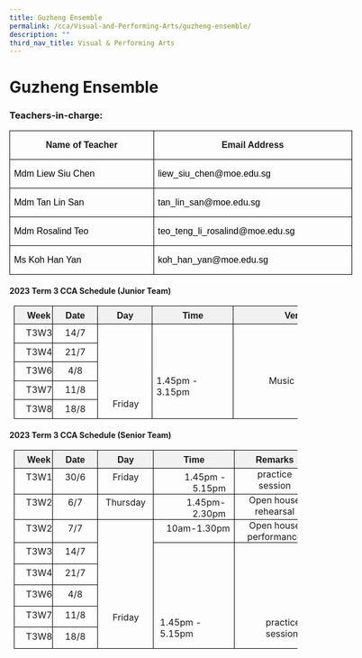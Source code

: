 ```yaml
---
title: Guzheng Ensemble
permalink: /cca/Visual-and-Performing-Arts/guzheng-ensemble/
description: ""
third_nav_title: Visual & Performing Arts
---
```

# **Guzheng Ensemble**

### Teachers-in-charge:

<table class="MsoNormalTable" border="1" cellspacing="0" cellpadding="0" width="0" style="width:456.7pt;border-collapse:collapse;border:none;mso-border-alt:solid windowtext .5pt;
 mso-yfti-tbllook:1184;mso-padding-alt:0in 5.4pt 0in 5.4pt;mso-border-insideh:
 .5pt solid windowtext;mso-border-insidev:.5pt solid windowtext"><tbody><tr style="mso-yfti-irow:0;mso-yfti-firstrow:yes;height:25.6pt"><td width="261" valign="top" style="width:195.7pt;border:solid windowtext 1.0pt;
  mso-border-alt:solid windowtext .5pt;padding:0in 5.4pt 0in 5.4pt;height:25.6pt"><p class="MsoNormal" align="center" style="text-align:center;line-height:115%"><b><span lang="EN-SG" style="font-family:&quot;Arial&quot;,sans-serif;mso-ansi-language:EN-SG">Name of Teacher</span></b></p></td><td width="348" valign="top" style="width:261.0pt;border:solid windowtext 1.0pt;
  border-left:none;mso-border-left-alt:solid windowtext .5pt;mso-border-alt:
  solid windowtext .5pt;padding:0in 5.4pt 0in 5.4pt;height:25.6pt"><p class="MsoNormal" align="center" style="text-align:center;line-height:115%"><b><span lang="EN-SG" style="font-family:&quot;Arial&quot;,sans-serif;mso-ansi-language:EN-SG">Email Address</span></b></p></td></tr><tr style="mso-yfti-irow:1;height:22.2pt"><td width="261" valign="top" style="width:195.7pt;border:solid windowtext 1.0pt;
  border-top:none;mso-border-top-alt:solid windowtext .5pt;mso-border-alt:solid windowtext .5pt;
  padding:0in 5.4pt 0in 5.4pt;height:22.2pt"><p class="MsoNormal"><span lang="EN-GB" style="font-family:&quot;Arial&quot;,sans-serif;
  color:black">Mdm Liew Siu Chen</span><span lang="EN-SG" style="font-family:
  &quot;Arial&quot;,sans-serif;mso-ansi-language:EN-SG"></span></p></td><td width="348" valign="top" style="width:261.0pt;border-top:none;border-left:
  none;border-bottom:solid windowtext 1.0pt;border-right:solid windowtext 1.0pt;
  mso-border-top-alt:solid windowtext .5pt;mso-border-left-alt:solid windowtext .5pt;
  mso-border-alt:solid windowtext .5pt;padding:0in 5.4pt 0in 5.4pt;height:22.2pt"><p class="MsoNormal"><span lang="EN-GB" style="font-family:&quot;Arial&quot;,sans-serif;
  color:black">liew_siu_chen@moe.edu.sg</span></p></td></tr><tr style="mso-yfti-irow:2;height:23.1pt"><td width="261" valign="top" style="width:195.7pt;border:solid windowtext 1.0pt;
  border-top:none;mso-border-top-alt:solid windowtext .5pt;mso-border-alt:solid windowtext .5pt;
  padding:0in 5.4pt 0in 5.4pt;height:23.1pt"><p class="MsoNormal"><span lang="EN-GB" style="font-family:&quot;Arial&quot;,sans-serif;
  color:black">Mdm Tan Lin San</span><span lang="EN-SG" style="font-family:&quot;Arial&quot;,sans-serif;
  mso-ansi-language:EN-SG"></span></p></td><td width="348" valign="top" style="width:261.0pt;border-top:none;border-left:
  none;border-bottom:solid windowtext 1.0pt;border-right:solid windowtext 1.0pt;
  mso-border-top-alt:solid windowtext .5pt;mso-border-left-alt:solid windowtext .5pt;
  mso-border-alt:solid windowtext .5pt;padding:0in 5.4pt 0in 5.4pt;height:23.1pt"><p class="MsoNormal"><span lang="EN-GB" style="font-family:&quot;Arial&quot;,sans-serif;
  color:black">tan_lin_san@moe.edu.sg</span><span lang="EN-SG" style="font-family:
  &quot;Arial&quot;,sans-serif;mso-ansi-language:EN-SG"></span></p></td></tr><tr style="mso-yfti-irow:3;height:23.1pt"><td width="261" valign="top" style="width:195.7pt;border:solid windowtext 1.0pt;
  border-top:none;mso-border-top-alt:solid windowtext .5pt;mso-border-alt:solid windowtext .5pt;
  padding:0in 5.4pt 0in 5.4pt;height:23.1pt"><p class="MsoNormal"><span lang="EN-GB" style="font-family:&quot;Arial&quot;,sans-serif;
  color:black">Mdm Rosalind Teo</span><span lang="EN-SG" style="font-family:&quot;Arial&quot;,sans-serif;
  mso-ansi-language:EN-SG"></span></p></td><td width="348" valign="top" style="width:261.0pt;border-top:none;border-left:
  none;border-bottom:solid windowtext 1.0pt;border-right:solid windowtext 1.0pt;
  mso-border-top-alt:solid windowtext .5pt;mso-border-left-alt:solid windowtext .5pt;
  mso-border-alt:solid windowtext .5pt;padding:0in 5.4pt 0in 5.4pt;height:23.1pt"><p class="MsoNormal"><span lang="EN-GB" style="font-family:&quot;Arial&quot;,sans-serif;
  color:black">teo_teng_li_rosalind@moe.edu.sg</span><span lang="EN-SG" style="font-family:&quot;Arial&quot;,sans-serif;mso-ansi-language:EN-SG"></span></p></td></tr><tr style="mso-yfti-irow:4;mso-yfti-lastrow:yes;height:23.1pt"><td width="261" valign="top" style="width:195.7pt;border:solid windowtext 1.0pt;
  border-top:none;mso-border-top-alt:solid windowtext .5pt;mso-border-alt:solid windowtext .5pt;
  padding:0in 5.4pt 0in 5.4pt;height:23.1pt"><p class="MsoNormal"><span lang="EN-GB" style="font-family:&quot;Arial&quot;,sans-serif;
  color:black">Ms Koh Han Yan</span><span lang="EN-SG" style="font-family:&quot;Arial&quot;,sans-serif;
  mso-ansi-language:EN-SG"></span></p></td><td width="348" valign="top" style="width:261.0pt;border-top:none;border-left:
  none;border-bottom:solid windowtext 1.0pt;border-right:solid windowtext 1.0pt;
  mso-border-top-alt:solid windowtext .5pt;mso-border-left-alt:solid windowtext .5pt;
  mso-border-alt:solid windowtext .5pt;padding:0in 5.4pt 0in 5.4pt;height:23.1pt"><p class="MsoNormal"><span lang="EN-GB" style="font-family:&quot;Arial&quot;,sans-serif;
  color:black">koh_han_yan@moe.edu.sg</span><span lang="EN-SG" style="font-family:
  &quot;Arial&quot;,sans-serif;mso-ansi-language:EN-SG"></span></p></td></tr></tbody></table>
       
#### **2023 Term 3 CCA Schedule (Junior Team)**
       
<table class="MsoNormalTable" border="1" cellspacing="0" cellpadding="0" style="margin-left:5.9pt;border-collapse:collapse;mso-table-layout-alt:fixed;
 border:none;mso-border-alt:solid black .5pt;mso-yfti-tbllook:480;mso-padding-alt:
 0in 0in 0in 0in;mso-border-insideh:.5pt solid black;mso-border-insidev:.5pt solid black"><tbody><tr style="mso-yfti-irow:0;mso-yfti-firstrow:yes;height:23.75pt"><td width="64" valign="top" style="width:63.15pt;border:solid black 1.0pt;
  mso-border-alt:solid black .5pt;mso-border-left-alt:solid black .75pt;
  background:#F1F1F1;padding:0in 0in 0in 0in;height:23.75pt"><p class="TableParagraph" style="margin-top:5.65pt;margin-right:0in;margin-bottom:
  0in;margin-left:17.0pt;margin-bottom:.0001pt"><b style="mso-bidi-font-weight:
  normal"><span style="font-family:&quot;Arial&quot;,sans-serif;mso-hansi-font-family:
  &quot;Arial MT&quot;;mso-bidi-font-family:&quot;Arial MT&quot;">Week</span></b></p></td><td width="75" valign="top" style="width:58.2pt;border:solid black 1.0pt;
  border-left:none;mso-border-left-alt:solid black .5pt;mso-border-alt:solid black .5pt;
  background:#F1F1F1;padding:0in 0in 0in 0in;height:23.75pt"><p class="TableParagraph" align="center" style="margin-top:5.65pt;margin-right:
  15.8pt;margin-bottom:0in;margin-left:16.0pt;margin-bottom:.0001pt;text-align:
  center"><b style="mso-bidi-font-weight:normal"><span style="font-family:&quot;Arial&quot;,sans-serif;
  mso-hansi-font-family:&quot;Arial MT&quot;;mso-bidi-font-family:&quot;Arial MT&quot;">Date</span></b></p></td><td width="94" valign="top" style="width:72.25pt;border:solid black 1.0pt;
  border-left:none;mso-border-left-alt:solid black .5pt;mso-border-alt:solid black .5pt;
  background:#F1F1F1;padding:0in 0in 0in 0in;height:23.75pt"><p class="TableParagraph" align="center" style="margin-top:5.65pt;margin-right:
  24.5pt;margin-bottom:0in;margin-left:25.0pt;margin-bottom:.0001pt;text-align:
  center"><b style="mso-bidi-font-weight:normal"><span style="font-family:&quot;Arial&quot;,sans-serif;
  mso-hansi-font-family:&quot;Arial MT&quot;;mso-bidi-font-family:&quot;Arial MT&quot;">Day</span></b></p></td><td width="141" valign="top" style="width:1.5in;border:solid black 1.0pt;
  border-left:none;mso-border-left-alt:solid black .5pt;mso-border-alt:solid black .5pt;
  background:#F1F1F1;padding:0in 0in 0in 0in;height:23.75pt"><p class="TableParagraph" align="center" style="margin-top:5.65pt;margin-right:
  .55in;margin-bottom:0in;margin-left:40.2pt;margin-bottom:.0001pt;text-align:
  center"><b style="mso-bidi-font-weight:normal"><span style="font-family:&quot;Arial&quot;,sans-serif;
  mso-hansi-font-family:&quot;Arial MT&quot;;mso-bidi-font-family:&quot;Arial MT&quot;">Time</span></b></p></td><td width="225" valign="top" style="width:171.0pt;border:solid black 1.0pt;
  border-left:none;mso-border-left-alt:solid black .5pt;mso-border-alt:solid black .5pt;
  background:#F1F1F1;padding:0in 0in 0in 0in;height:23.75pt"><p class="TableParagraph" align="center" style="margin-top:5.65pt;margin-right:
  67.45pt;margin-bottom:0in;margin-left:68.0pt;margin-bottom:.0001pt;
  text-align:center"><b style="mso-bidi-font-weight:normal"><span style="font-family:&quot;Arial&quot;,sans-serif;mso-hansi-font-family:&quot;Arial MT&quot;;
  mso-bidi-font-family:&quot;Arial MT&quot;">Venue</span></b></p></td></tr><tr style="mso-yfti-irow:1;height:21.65pt"><td width="64" valign="top" style="width:63.15pt;border:solid black 1.0pt;
  border-top:none;mso-border-top-alt:solid black .5pt;mso-border-alt:solid black .5pt;
  mso-border-left-alt:solid black .75pt;padding:0in 0in 0in 0in;height:21.65pt"><p class="TableParagraph" style="margin-top:3.95pt;margin-right:0in;margin-bottom:
  0in;margin-left:15.35pt;margin-bottom:.0001pt"><span style="font-size:12.0pt;
  mso-bidi-font-size:11.0pt">T3W3</span></p></td><td width="75" valign="top" style="width:58.2pt;border-top:none;border-left:none;
  border-bottom:solid black 1.0pt;border-right:solid black 1.0pt;mso-border-top-alt:
  solid black .5pt;mso-border-left-alt:solid black .5pt;mso-border-alt:solid black .5pt;
  padding:0in 0in 0in 0in;height:21.65pt"><p class="TableParagraph" align="center" style="margin-top:3.95pt;margin-right:
  15.8pt;margin-bottom:0in;margin-left:16.0pt;margin-bottom:.0001pt;text-align:
  center"><span style="font-size:12.0pt;mso-bidi-font-size:11.0pt">14/7</span></p></td><td width="94" rowspan="5" valign="top" style="width:72.25pt;border-top:none;
  border-left:none;border-bottom:solid black 1.0pt;border-right:solid black 1.0pt;
  mso-border-top-alt:solid black .5pt;mso-border-left-alt:solid black .5pt;
  mso-border-alt:solid black .5pt;padding:0in 0in 0in 0in;height:21.65pt"><p class="TableParagraph"><span style="font-size:13.0pt;mso-bidi-font-size:
  11.0pt">&nbsp;</span></p><p class="TableParagraph"><span style="font-size:13.0pt;mso-bidi-font-size:
  11.0pt">&nbsp;</span></p><p class="TableParagraph" style="margin-top:.4pt"><span style="font-size:15.5pt;
  mso-bidi-font-size:11.0pt">&nbsp;</span></p><p class="TableParagraph" style="margin-left:19.4pt"><span style="font-size:
  12.0pt;mso-bidi-font-size:11.0pt">Friday</span></p></td><td width="141" rowspan="5" valign="top" style="width:1.5in;border-top:none;
  border-left:none;border-bottom:solid black 1.0pt;border-right:solid black 1.0pt;
  mso-border-top-alt:solid black .5pt;mso-border-left-alt:solid black .5pt;
  mso-border-alt:solid black .5pt;padding:0in 0in 0in 0in;height:21.65pt"><p class="TableParagraph"><span style="font-size:13.0pt;mso-bidi-font-size:
  11.0pt">&nbsp;</span></p><p class="TableParagraph"><span style="font-size:13.0pt;mso-bidi-font-size:
  11.0pt">&nbsp;</span></p><p class="TableParagraph" style="margin-top:11.4pt;margin-right:0in;margin-bottom:
  0in;margin-left:5.35pt;margin-bottom:.0001pt"><span style="font-size:12.0pt;
  mso-bidi-font-size:11.0pt">1.45pm<span style="letter-spacing:-.1pt"> </span>-<span style="letter-spacing:-.1pt"> </span>3.15pm</span></p></td><td width="225" rowspan="5" valign="top" style="width:171.0pt;border-top:none;
  border-left:none;border-bottom:solid black 1.0pt;border-right:solid black 1.0pt;
  mso-border-top-alt:solid black .5pt;mso-border-left-alt:solid black .5pt;
  mso-border-alt:solid black .5pt;padding:0in 0in 0in 0in;height:21.65pt"><p class="TableParagraph"><span style="font-size:13.0pt;mso-bidi-font-size:
  11.0pt">&nbsp;</span></p><p class="TableParagraph"><span style="font-size:13.0pt;mso-bidi-font-size:
  11.0pt">&nbsp;</span></p><p class="TableParagraph" style="margin-top:7.9pt;margin-right:0in;margin-bottom:
  0in;margin-left:47.15pt;margin-bottom:.0001pt"><span style="font-size:12.0pt;
  mso-bidi-font-size:11.0pt">Music<span style="letter-spacing:-.05pt"> </span>Room<span style="letter-spacing:-.05pt"> </span>2</span></p></td></tr><tr style="mso-yfti-irow:2;height:21.55pt"><td width="64" valign="top" style="width:63.15pt;border:solid black 1.0pt;
  border-top:none;mso-border-top-alt:solid black .5pt;mso-border-alt:solid black .5pt;
  mso-border-left-alt:solid black .75pt;padding:0in 0in 0in 0in;height:21.55pt"><p class="TableParagraph" style="margin-top:3.85pt;margin-right:0in;margin-bottom:
  0in;margin-left:15.35pt;margin-bottom:.0001pt"><span style="font-size:12.0pt;
  mso-bidi-font-size:11.0pt">T3W4</span></p></td><td width="75" valign="top" style="width:58.2pt;border-top:none;border-left:none;
  border-bottom:solid black 1.0pt;border-right:solid black 1.0pt;mso-border-top-alt:
  solid black .5pt;mso-border-left-alt:solid black .5pt;mso-border-alt:solid black .5pt;
  padding:0in 0in 0in 0in;height:21.55pt"><p class="TableParagraph" align="center" style="margin-top:3.85pt;margin-right:
  15.8pt;margin-bottom:0in;margin-left:16.0pt;margin-bottom:.0001pt;text-align:
  center"><span style="font-size:12.0pt;mso-bidi-font-size:11.0pt">21/7</span></p></td></tr><tr style="mso-yfti-irow:3;height:21.55pt"><td width="64" valign="top" style="width:63.15pt;border:solid black 1.0pt;
  border-top:none;mso-border-top-alt:solid black .5pt;mso-border-alt:solid black .5pt;
  mso-border-left-alt:solid black .75pt;padding:0in 0in 0in 0in;height:21.55pt"><p class="TableParagraph" style="margin-top:3.85pt;margin-right:0in;margin-bottom:
  0in;margin-left:15.35pt;margin-bottom:.0001pt"><span style="font-size:12.0pt;
  mso-bidi-font-size:11.0pt">T3W6</span></p></td><td width="75" valign="top" style="width:58.2pt;border-top:none;border-left:none;
  border-bottom:solid black 1.0pt;border-right:solid black 1.0pt;mso-border-top-alt:
  solid black .5pt;mso-border-left-alt:solid black .5pt;mso-border-alt:solid black .5pt;
  padding:0in 0in 0in 0in;height:21.55pt"><p class="TableParagraph" align="center" style="margin-top:3.85pt;margin-right:
  15.75pt;margin-bottom:0in;margin-left:16.0pt;margin-bottom:.0001pt;
  text-align:center"><span style="font-size:12.0pt;mso-bidi-font-size:11.0pt">4/8</span></p></td></tr><tr style="mso-yfti-irow:4;height:21.55pt"><td width="64" valign="top" style="width:63.15pt;border:solid black 1.0pt;
  border-top:none;mso-border-top-alt:solid black .5pt;mso-border-alt:solid black .5pt;
  mso-border-left-alt:solid black .75pt;padding:0in 0in 0in 0in;height:21.55pt"><p class="TableParagraph" style="margin-top:3.95pt;margin-right:0in;margin-bottom:
  0in;margin-left:15.35pt;margin-bottom:.0001pt"><span style="font-size:12.0pt;
  mso-bidi-font-size:11.0pt">T3W7</span></p></td><td width="75" valign="top" style="width:58.2pt;border-top:none;border-left:none;
  border-bottom:solid black 1.0pt;border-right:solid black 1.0pt;mso-border-top-alt:
  solid black .5pt;mso-border-left-alt:solid black .5pt;mso-border-alt:solid black .5pt;
  padding:0in 0in 0in 0in;height:21.55pt"><p class="TableParagraph" align="center" style="margin-top:3.95pt;margin-right:
  15.8pt;margin-bottom:0in;margin-left:16.0pt;margin-bottom:.0001pt;text-align:
  center"><span style="font-size:12.0pt;mso-bidi-font-size:11.0pt">11/8</span></p></td></tr><tr style="mso-yfti-irow:5;mso-yfti-lastrow:yes;height:21.55pt"><td width="64" valign="top" style="width:63.15pt;border:solid black 1.0pt;
  border-top:none;mso-border-top-alt:solid black .5pt;mso-border-alt:solid black .5pt;
  mso-border-left-alt:solid black .75pt;padding:0in 0in 0in 0in;height:21.55pt"><p class="TableParagraph" style="margin-top:3.95pt;margin-right:0in;margin-bottom:
  0in;margin-left:15.35pt;margin-bottom:.0001pt"><span style="font-size:12.0pt;
  mso-bidi-font-size:11.0pt">T3W8</span></p></td><td width="75" valign="top" style="width:58.2pt;border-top:none;border-left:none;
  border-bottom:solid black 1.0pt;border-right:solid black 1.0pt;mso-border-top-alt:
  solid black .5pt;mso-border-left-alt:solid black .5pt;mso-border-alt:solid black .5pt;
  padding:0in 0in 0in 0in;height:21.55pt"><p class="TableParagraph" align="center" style="margin-top:3.95pt;margin-right:
  15.8pt;margin-bottom:0in;margin-left:16.0pt;margin-bottom:.0001pt;text-align:
  center"><span style="font-size:12.0pt;mso-bidi-font-size:11.0pt">18/8</span></p></td></tr></tbody></table>

       

#### 2023 Term 3 CCA Schedule (Senior Team)
 
<table class="MsoNormalTable" border="1" cellspacing="0" cellpadding="0" style="margin-left:5.9pt;border-collapse:collapse;mso-table-layout-alt:fixed;
 border:none;mso-border-alt:solid black .5pt;mso-yfti-tbllook:480;mso-padding-alt:
 0in 0in 0in 0in;mso-border-insideh:.5pt solid black;mso-border-insidev:.5pt solid black"><tbody><tr style="mso-yfti-irow:0;mso-yfti-firstrow:yes;height:23.75pt"><td width="64" valign="top" style="width:63.15pt;border:solid black 1.0pt;
  mso-border-alt:solid black .5pt;mso-border-left-alt:solid black .75pt;
  background:#F1F1F1;padding:0in 0in 0in 0in;height:23.75pt"><p class="TableParagraph" style="margin-top:5.65pt;margin-right:0in;margin-bottom:
  0in;margin-left:17.0pt;margin-bottom:.0001pt"><b style="mso-bidi-font-weight:
  normal"><span style="font-family:&quot;Arial&quot;,sans-serif;mso-hansi-font-family:
  &quot;Arial MT&quot;;mso-bidi-font-family:&quot;Arial MT&quot;">Week</span></b></p></td><td width="75" valign="top" style="width:58.2pt;border:solid black 1.0pt;
  border-left:none;mso-border-left-alt:solid black .5pt;mso-border-alt:solid black .5pt;
  background:#F1F1F1;padding:0in 0in 0in 0in;height:23.75pt"><p class="TableParagraph" align="center" style="margin-top:5.65pt;margin-right:
  15.8pt;margin-bottom:0in;margin-left:16.0pt;margin-bottom:.0001pt;text-align:
  center"><b style="mso-bidi-font-weight:normal"><span style="font-family:&quot;Arial&quot;,sans-serif;
  mso-hansi-font-family:&quot;Arial MT&quot;;mso-bidi-font-family:&quot;Arial MT&quot;">Date</span></b></p></td><td width="94" valign="top" style="width:72.25pt;border:solid black 1.0pt;
  border-left:none;mso-border-left-alt:solid black .5pt;mso-border-alt:solid black .5pt;
  background:#F1F1F1;padding:0in 0in 0in 0in;height:23.75pt"><p class="TableParagraph" align="center" style="margin-top:5.65pt;margin-right:
  9.55pt;margin-bottom:0in;margin-left:10.05pt;margin-bottom:.0001pt;
  text-align:center"><b style="mso-bidi-font-weight:normal"><span style="font-family:&quot;Arial&quot;,sans-serif;mso-hansi-font-family:&quot;Arial MT&quot;;
  mso-bidi-font-family:&quot;Arial MT&quot;">Day</span></b></p></td><td width="141" valign="top" style="width:1.5in;border:solid black 1.0pt;
  border-left:none;mso-border-left-alt:solid black .5pt;mso-border-alt:solid black .5pt;
  background:#F1F1F1;padding:0in 0in 0in 0in;height:23.75pt"><p class="TableParagraph" align="center" style="margin-top:5.65pt;margin-right:
  .55in;margin-bottom:0in;margin-left:40.2pt;margin-bottom:.0001pt;text-align:
  center"><b style="mso-bidi-font-weight:normal"><span style="font-family:&quot;Arial&quot;,sans-serif;
  mso-hansi-font-family:&quot;Arial MT&quot;;mso-bidi-font-family:&quot;Arial MT&quot;">Time</span></b></p></td><td width="134" valign="top" style="width:171.0pt;border:solid black 1.0pt;
  border-left:none;mso-border-left-alt:solid black .5pt;mso-border-alt:solid black .5pt;
  background:#F1F1F1;padding:0in 0in 0in 0in;height:23.75pt"><p class="TableParagraph" align="center" style="margin-top:5.65pt;margin-right:
  15.9pt;margin-bottom:0in;margin-left:16.55pt;margin-bottom:.0001pt;
  text-align:center"><b style="mso-bidi-font-weight:normal"><span style="font-family:&quot;Arial&quot;,sans-serif;mso-hansi-font-family:&quot;Arial MT&quot;;
  mso-bidi-font-family:&quot;Arial MT&quot;">Remarks</span></b></p></td></tr><tr style="mso-yfti-irow:1;height:20.7pt"><td width="64" valign="top" style="width:63.15pt;border:solid black 1.0pt;
  border-top:none;mso-border-top-alt:solid black .5pt;mso-border-alt:solid black .5pt;
  mso-border-left-alt:solid black .75pt;padding:0in 0in 0in 0in;height:20.7pt"><p class="TableParagraph" style="margin-top:3.5pt;margin-right:0in;margin-bottom:
  0in;margin-left:15.35pt;margin-bottom:.0001pt"><span style="font-size:12.0pt;
  mso-bidi-font-size:11.0pt">T3W1</span></p></td><td width="75" valign="top" style="width:58.2pt;border-top:none;border-left:none;
  border-bottom:solid black 1.0pt;border-right:solid black 1.0pt;mso-border-top-alt:
  solid black .5pt;mso-border-left-alt:solid black .5pt;mso-border-alt:solid black .5pt;
  padding:0in 0in 0in 0in;height:20.7pt"><p class="TableParagraph" align="center" style="margin-top:3.5pt;margin-right:
  15.8pt;margin-bottom:0in;margin-left:16.0pt;margin-bottom:.0001pt;text-align:
  center"><span style="font-size:12.0pt;mso-bidi-font-size:11.0pt">30/6</span></p></td><td width="94" valign="top" style="width:72.25pt;border-top:none;border-left:
  none;border-bottom:solid black 1.0pt;border-right:solid black 1.0pt;
  mso-border-top-alt:solid black .5pt;mso-border-left-alt:solid black .5pt;
  mso-border-alt:solid black .5pt;padding:0in 0in 0in 0in;height:20.7pt"><p class="TableParagraph" align="center" style="margin-top:3.5pt;margin-right:
  9.6pt;margin-bottom:0in;margin-left:10.05pt;margin-bottom:.0001pt;text-align:
  center"><span style="font-size:12.0pt;mso-bidi-font-size:11.0pt">Friday</span></p></td><td width="141" valign="top" style="width:1.5in;border-top:none;border-left:none;
  border-bottom:solid black 1.0pt;border-right:solid black 1.0pt;mso-border-top-alt:
  solid black .5pt;mso-border-left-alt:solid black .5pt;mso-border-alt:solid black .5pt;
  padding:0in 0in 0in 0in;height:20.7pt"><p class="TableParagraph" align="right" style="margin-top:3.5pt;margin-right:
  11.2pt;margin-bottom:0in;margin-left:0in;margin-bottom:.0001pt;text-align:
  right"><span style="font-size:12.0pt;mso-bidi-font-size:11.0pt">1.45pm<span style="letter-spacing:-.1pt"> </span>-<span style="letter-spacing:-.1pt"> </span>5.15pm</span></p></td><td width="134" valign="top" style="width:171.0pt;border-top:none;border-left:
  none;border-bottom:solid black 1.0pt;border-right:solid black 1.0pt;
  mso-border-top-alt:solid black .5pt;mso-border-left-alt:solid black .5pt;
  mso-border-alt:solid black .5pt;padding:0in 0in 0in 0in;height:20.7pt"><p class="TableParagraph" align="center" style="margin-top:.1pt;margin-right:
  16.0pt;margin-bottom:0in;margin-left:16.55pt;margin-bottom:.0001pt;
  text-align:center"><span style="font-size:12.0pt;mso-bidi-font-size:11.0pt">practice<span style="letter-spacing:-.1pt"> </span>session</span></p></td></tr><tr style="mso-yfti-irow:2;height:20.7pt"><td width="64" valign="top" style="width:63.15pt;border:solid black 1.0pt;
  border-top:none;mso-border-top-alt:solid black .5pt;mso-border-alt:solid black .5pt;
  mso-border-left-alt:solid black .75pt;padding:0in 0in 0in 0in;height:20.7pt"><p class="TableParagraph" style="margin-top:3.5pt;margin-right:0in;margin-bottom:
  0in;margin-left:15.35pt;margin-bottom:.0001pt"><span style="font-size:12.0pt;
  mso-bidi-font-size:11.0pt">T3W2</span></p></td><td width="75" valign="top" style="width:58.2pt;border-top:none;border-left:none;
  border-bottom:solid black 1.0pt;border-right:solid black 1.0pt;mso-border-top-alt:
  solid black .5pt;mso-border-left-alt:solid black .5pt;mso-border-alt:solid black .5pt;
  padding:0in 0in 0in 0in;height:20.7pt"><p class="TableParagraph" align="center" style="margin-top:3.5pt;margin-right:
  15.75pt;margin-bottom:0in;margin-left:16.0pt;margin-bottom:.0001pt;
  text-align:center"><span style="font-size:12.0pt;mso-bidi-font-size:11.0pt">6/7</span></p></td><td width="94" valign="top" style="width:72.25pt;border-top:none;border-left:
  none;border-bottom:solid black 1.0pt;border-right:solid black 1.0pt;
  mso-border-top-alt:solid black .5pt;mso-border-left-alt:solid black .5pt;
  mso-border-alt:solid black .5pt;padding:0in 0in 0in 0in;height:20.7pt"><p class="TableParagraph" align="center" style="margin-top:3.5pt;margin-right:
  9.6pt;margin-bottom:0in;margin-left:10.05pt;margin-bottom:.0001pt;text-align:
  center"><span style="font-size:12.0pt;mso-bidi-font-size:11.0pt">Thursday</span></p></td><td width="141" valign="top" style="width:1.5in;border-top:none;border-left:none;
  border-bottom:solid black 1.0pt;border-right:solid black 1.0pt;mso-border-top-alt:
  solid black .5pt;mso-border-left-alt:solid black .5pt;mso-border-alt:solid black .5pt;
  padding:0in 0in 0in 0in;height:20.7pt"><p class="TableParagraph" align="right" style="margin-top:3.5pt;margin-right:
  11.35pt;margin-bottom:0in;margin-left:0in;margin-bottom:.0001pt;text-align:
  right"><span style="font-size:12.0pt;mso-bidi-font-size:11.0pt">1.45pm-2.30pm</span></p></td><td width="134" valign="top" style="width:171.0pt;border-top:none;border-left:
  none;border-bottom:solid black 1.0pt;border-right:solid black 1.0pt;
  mso-border-top-alt:solid black .5pt;mso-border-left-alt:solid black .5pt;
  mso-border-alt:solid black .5pt;padding:0in 0in 0in 0in;height:20.7pt"><p class="TableParagraph" align="center" style="margin-top:0in;margin-right:16.1pt;
  margin-bottom:0in;margin-left:16.4pt;margin-bottom:.0001pt;text-align:center"><span style="font-size:12.0pt;mso-bidi-font-size:11.0pt">Open<span style="letter-spacing:-.2pt"> </span>house<span style="letter-spacing:-.05pt"> </span>rehearsal</span></p></td></tr><tr style="mso-yfti-irow:3;height:20.6pt"><td width="64" valign="top" style="width:63.15pt;border:solid black 1.0pt;
  border-top:none;mso-border-top-alt:solid black .5pt;mso-border-alt:solid black .5pt;
  mso-border-left-alt:solid black .75pt;padding:0in 0in 0in 0in;height:20.6pt"><p class="TableParagraph" style="margin-top:3.5pt;margin-right:0in;margin-bottom:
  0in;margin-left:15.35pt;margin-bottom:.0001pt"><span style="font-size:12.0pt;
  mso-bidi-font-size:11.0pt">T3W2</span></p></td><td width="75" valign="top" style="width:58.2pt;border-top:none;border-left:none;
  border-bottom:solid black 1.0pt;border-right:solid black 1.0pt;mso-border-top-alt:
  solid black .5pt;mso-border-left-alt:solid black .5pt;mso-border-alt:solid black .5pt;
  padding:0in 0in 0in 0in;height:20.6pt"><p class="TableParagraph" align="center" style="margin-top:3.5pt;margin-right:
  15.75pt;margin-bottom:0in;margin-left:16.0pt;margin-bottom:.0001pt;
  text-align:center"><span style="font-size:12.0pt;mso-bidi-font-size:11.0pt">7/7</span></p></td><td width="94" rowspan="6" valign="top" style="width:72.25pt;border-top:none;
  border-left:none;border-bottom:solid black 1.0pt;border-right:solid black 1.0pt;
  mso-border-top-alt:solid black .5pt;mso-border-left-alt:solid black .5pt;
  mso-border-alt:solid black .5pt;padding:0in 0in 0in 0in;height:20.6pt"><p class="TableParagraph"><span style="font-size:13.0pt;mso-bidi-font-size:
  11.0pt">&nbsp;</span></p><p class="TableParagraph"><span style="font-size:13.0pt;mso-bidi-font-size:
  11.0pt">&nbsp;</span></p><p class="TableParagraph"><span style="font-size:13.0pt;mso-bidi-font-size:
  11.0pt">&nbsp;</span></p><p class="TableParagraph"><span style="font-size:12.0pt;mso-bidi-font-size:
  11.0pt">&nbsp;</span></p><p class="TableParagraph" style="margin-top:.05pt;margin-right:0in;margin-bottom:
  0in;margin-left:19.4pt;margin-bottom:.0001pt"><span style="font-size:12.0pt;
  mso-bidi-font-size:11.0pt">Friday</span></p></td><td width="141" valign="top" style="width:1.5in;border-top:none;border-left:none;
  border-bottom:solid black 1.0pt;border-right:solid black 1.0pt;mso-border-top-alt:
  solid black .5pt;mso-border-left-alt:solid black .5pt;mso-border-alt:solid black .5pt;
  padding:0in 0in 0in 0in;height:20.6pt"><p class="TableParagraph" style="margin-top:3.5pt;margin-right:0in;margin-bottom:
  0in;margin-left:16.9pt;margin-bottom:.0001pt"><span style="font-size:12.0pt;
  mso-bidi-font-size:11.0pt">10am-1.30pm</span></p></td><td width="134" valign="top" style="width:171.0pt;border-top:none;border-left:
  none;border-bottom:solid black 1.0pt;border-right:solid black 1.0pt;
  mso-border-top-alt:solid black .5pt;mso-border-left-alt:solid black .5pt;
  mso-border-alt:solid black .5pt;padding:0in 0in 0in 0in;height:20.6pt"><p class="TableParagraph" align="center" style="margin-top:0in;margin-right:16.1pt;
  margin-bottom:0in;margin-left:16.55pt;margin-bottom:.0001pt;text-align:center"><span style="font-size:12.0pt;mso-bidi-font-size:11.0pt">Open<span style="letter-spacing:-.2pt"> </span>house<span style="letter-spacing:-.1pt"> </span>performance</span></p></td></tr><tr style="mso-yfti-irow:4;height:21.65pt"><td width="64" valign="top" style="width:63.15pt;border:solid black 1.0pt;
  border-top:none;mso-border-top-alt:solid black .5pt;mso-border-alt:solid black .5pt;
  mso-border-left-alt:solid black .75pt;padding:0in 0in 0in 0in;height:21.65pt"><p class="TableParagraph" style="margin-top:3.95pt;margin-right:0in;margin-bottom:
  0in;margin-left:15.35pt;margin-bottom:.0001pt"><span style="font-size:12.0pt;
  mso-bidi-font-size:11.0pt">T3W3</span></p></td><td width="75" valign="top" style="width:58.2pt;border-top:none;border-left:none;
  border-bottom:solid black 1.0pt;border-right:solid black 1.0pt;mso-border-top-alt:
  solid black .5pt;mso-border-left-alt:solid black .5pt;mso-border-alt:solid black .5pt;
  padding:0in 0in 0in 0in;height:21.65pt"><p class="TableParagraph" align="center" style="margin-top:3.95pt;margin-right:
  15.8pt;margin-bottom:0in;margin-left:16.0pt;margin-bottom:.0001pt;text-align:
  center"><span style="font-size:12.0pt;mso-bidi-font-size:11.0pt">14/7</span></p></td><td width="141" rowspan="5" valign="top" style="width:1.5in;border-top:none;
  border-left:none;border-bottom:solid black 1.0pt;border-right:solid black 1.0pt;
  mso-border-top-alt:solid black .5pt;mso-border-left-alt:solid black .5pt;
  mso-border-alt:solid black .5pt;padding:0in 0in 0in 0in;height:21.65pt"><p class="TableParagraph"><span style="font-size:13.0pt;mso-bidi-font-size:
  11.0pt">&nbsp;</span></p><p class="TableParagraph"><span style="font-size:13.0pt;mso-bidi-font-size:
  11.0pt">&nbsp;</span></p><p class="TableParagraph" style="margin-top:.4pt"><span style="font-size:15.5pt;
  mso-bidi-font-size:11.0pt">&nbsp;</span></p><p class="TableParagraph" style="margin-left:8.6pt"><span style="font-size:
  12.0pt;mso-bidi-font-size:11.0pt">1.45pm<span style="letter-spacing:-.1pt"> </span>-<span style="letter-spacing:-.1pt"> </span>5.15pm</span></p></td><td width="134" rowspan="5" valign="top" style="width:171.0pt;border-top:none;
  border-left:none;border-bottom:solid black 1.0pt;border-right:solid black 1.0pt;
  mso-border-top-alt:solid black .5pt;mso-border-left-alt:solid black .5pt;
  mso-border-alt:solid black .5pt;padding:0in 0in 0in 0in;height:21.65pt"><p class="TableParagraph"><span style="font-size:13.0pt;mso-bidi-font-size:
  11.0pt">&nbsp;</span></p><p class="TableParagraph"><span style="font-size:13.0pt;mso-bidi-font-size:
  11.0pt">&nbsp;</span></p><p class="TableParagraph" style="margin-top:.4pt"><span style="font-size:15.5pt;
  mso-bidi-font-size:11.0pt">&nbsp;</span></p><p class="TableParagraph" style="margin-left:41.15pt"><span style="font-size:
  12.0pt;mso-bidi-font-size:11.0pt">practice<span style="letter-spacing:-.1pt"> </span>sessions</span></p></td></tr><tr style="mso-yfti-irow:5;height:21.55pt"><td width="64" valign="top" style="width:63.15pt;border:solid black 1.0pt;
  border-top:none;mso-border-top-alt:solid black .5pt;mso-border-alt:solid black .5pt;
  mso-border-left-alt:solid black .75pt;padding:0in 0in 0in 0in;height:21.55pt"><p class="TableParagraph" style="margin-top:3.85pt;margin-right:0in;margin-bottom:
  0in;margin-left:15.35pt;margin-bottom:.0001pt"><span style="font-size:12.0pt;
  mso-bidi-font-size:11.0pt">T3W4</span></p></td><td width="75" valign="top" style="width:58.2pt;border-top:none;border-left:none;
  border-bottom:solid black 1.0pt;border-right:solid black 1.0pt;mso-border-top-alt:
  solid black .5pt;mso-border-left-alt:solid black .5pt;mso-border-alt:solid black .5pt;
  padding:0in 0in 0in 0in;height:21.55pt"><p class="TableParagraph" align="center" style="margin-top:3.85pt;margin-right:
  15.8pt;margin-bottom:0in;margin-left:16.0pt;margin-bottom:.0001pt;text-align:
  center"><span style="font-size:12.0pt;mso-bidi-font-size:11.0pt">21/7</span></p></td></tr><tr style="mso-yfti-irow:6;height:21.55pt"><td width="64" valign="top" style="width:63.15pt;border:solid black 1.0pt;
  border-top:none;mso-border-top-alt:solid black .5pt;mso-border-alt:solid black .5pt;
  mso-border-left-alt:solid black .75pt;padding:0in 0in 0in 0in;height:21.55pt"><p class="TableParagraph" style="margin-top:3.85pt;margin-right:0in;margin-bottom:
  0in;margin-left:15.35pt;margin-bottom:.0001pt"><span style="font-size:12.0pt;
  mso-bidi-font-size:11.0pt">T3W6</span></p></td><td width="75" valign="top" style="width:58.2pt;border-top:none;border-left:none;
  border-bottom:solid black 1.0pt;border-right:solid black 1.0pt;mso-border-top-alt:
  solid black .5pt;mso-border-left-alt:solid black .5pt;mso-border-alt:solid black .5pt;
  padding:0in 0in 0in 0in;height:21.55pt"><p class="TableParagraph" align="center" style="margin-top:3.85pt;margin-right:
  15.75pt;margin-bottom:0in;margin-left:16.0pt;margin-bottom:.0001pt;
  text-align:center"><span style="font-size:12.0pt;mso-bidi-font-size:11.0pt">4/8</span></p></td></tr><tr style="mso-yfti-irow:7;height:21.55pt"><td width="64" valign="top" style="width:63.15pt;border:solid black 1.0pt;
  border-top:none;mso-border-top-alt:solid black .5pt;mso-border-alt:solid black .5pt;
  mso-border-left-alt:solid black .75pt;padding:0in 0in 0in 0in;height:21.55pt"><p class="TableParagraph" style="margin-top:3.95pt;margin-right:0in;margin-bottom:
  0in;margin-left:15.35pt;margin-bottom:.0001pt"><span style="font-size:12.0pt;
  mso-bidi-font-size:11.0pt">T3W7</span></p></td><td width="75" valign="top" style="width:58.2pt;border-top:none;border-left:none;
  border-bottom:solid black 1.0pt;border-right:solid black 1.0pt;mso-border-top-alt:
  solid black .5pt;mso-border-left-alt:solid black .5pt;mso-border-alt:solid black .5pt;
  padding:0in 0in 0in 0in;height:21.55pt"><p class="TableParagraph" align="center" style="margin-top:3.95pt;margin-right:
  15.8pt;margin-bottom:0in;margin-left:16.0pt;margin-bottom:.0001pt;text-align:
  center"><span style="font-size:12.0pt;mso-bidi-font-size:11.0pt">11/8</span></p></td></tr><tr style="mso-yfti-irow:8;mso-yfti-lastrow:yes;height:.3in"><td width="64" valign="top" style="width:63.15pt;border:solid black 1.0pt;
  border-top:none;mso-border-top-alt:solid black .5pt;mso-border-alt:solid black .5pt;
  mso-border-left-alt:solid black .75pt;padding:0in 0in 0in 0in;height:.3in"><p class="TableParagraph" style="margin-top:4.0pt;margin-right:0in;margin-bottom:
  0in;margin-left:15.35pt;margin-bottom:.0001pt"><span style="font-size:12.0pt;
  mso-bidi-font-size:11.0pt">T3W8</span></p></td><td width="75" valign="top" style="width:58.2pt;border-top:none;border-left:none;
  border-bottom:solid black 1.0pt;border-right:solid black 1.0pt;mso-border-top-alt:
  solid black .5pt;mso-border-left-alt:solid black .5pt;mso-border-alt:solid black .5pt;
  padding:0in 0in 0in 0in;height:.3in"><p class="TableParagraph" align="center" style="margin-top:4.0pt;margin-right:
  15.8pt;margin-bottom:0in;margin-left:16.0pt;margin-bottom:.0001pt;text-align:
  center"><span style="font-size:12.0pt;mso-bidi-font-size:11.0pt">18/8</span></p></td></tr></tbody></table>			
